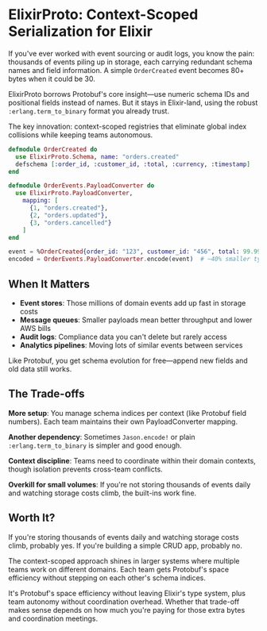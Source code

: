 # ElixirProto: Context-Scoped Serialization for Elixir

If you've ever worked with event sourcing or audit logs, you know the pain: thousands of events piling up in storage, each carrying redundant schema names and field information. A simple `OrderCreated` event becomes 80+ bytes when it could be 30.

ElixirProto borrows Protobuf's core insight—use numeric schema IDs and positional fields instead of names. But it stays in Elixir-land, using the robust `:erlang.term_to_binary` format you already trust.

The key innovation: context-scoped registries that eliminate global index collisions while keeping teams autonomous.

```elixir
defmodule OrderCreated do
  use ElixirProto.Schema, name: "orders.created"
  defschema [:order_id, :customer_id, :total, :currency, :timestamp]
end

defmodule OrderEvents.PayloadConverter do
  use ElixirProto.PayloadConverter,
    mapping: [
      {1, "orders.created"},
      {2, "orders.updated"},
      {3, "orders.cancelled"}
    ]
end

event = %OrderCreated{order_id: "123", customer_id: "456", total: 99.99}
encoded = OrderEvents.PayloadConverter.encode(event)  # ~40% smaller typically
```

## When It Matters

- **Event stores**: Those millions of domain events add up fast in storage costs
- **Message queues**: Smaller payloads mean better throughput and lower AWS bills
- **Audit logs**: Compliance data you can't delete but rarely access
- **Analytics pipelines**: Moving lots of similar events between services

Like Protobuf, you get schema evolution for free—append new fields and old data still works.

## The Trade-offs

**More setup**: You manage schema indices per context (like Protobuf field numbers). Each team maintains their own PayloadConverter mapping.

**Another dependency**: Sometimes `Jason.encode!` or plain `:erlang.term_to_binary` is simpler and good enough.

**Context discipline**: Teams need to coordinate within their domain contexts, though isolation prevents cross-team conflicts.

**Overkill for small volumes**: If you're not storing thousands of events daily and watching storage costs climb, the built-ins work fine.

## Worth It?

If you're storing thousands of events daily and watching storage costs climb, probably yes. If you're building a simple CRUD app, probably no.

The context-scoped approach shines in larger systems where multiple teams work on different domains. Each team gets Protobuf's space efficiency without stepping on each other's schema indices.

It's Protobuf's space efficiency without leaving Elixir's type system, plus team autonomy without coordination overhead. Whether that trade-off makes sense depends on how much you're paying for those extra bytes and coordination meetings.